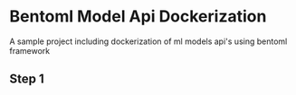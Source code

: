 # Bentoml Model Api Dockerization
A sample project including dockerization of ml models api's using bentoml framework

## Step 1
